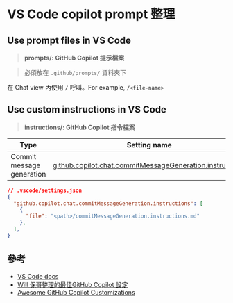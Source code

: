 # VS Code copilot prompt 整理

## Use prompt files in VS Code
> **prompts/: GitHub Copilot 提示檔案**

> 必須放在 `.github/prompts/` 資料夾下

在 Chat view 內使用 `/` 呼叫。For example, `/<file-name>`

## Use custom instructions in VS Code
> **instructions/: GitHub Copilot 指令檔案**

| Type | Setting name |
| --- | --- |
| Commit message generation | [github.copilot.chat.commitMessageGeneration.instructions](vscode://settings/github.copilot.chat.commitMessageGeneration.instructions) |

```json
// .vscode/settings.json
{
  "github.copilot.chat.commitMessageGeneration.instructions": [
    {
      "file": "<path>/commitMessageGeneration.instructions.md"
    },
  ],
}
```

## 參考

- [VS Code docs](https://code.visualstudio.com/docs/copilot/customization/overview?originUrl=%2Fdocs%2Fcopilot%2Fcustomization%2Fprompt-files)
- [Will 保哥整理的最佳GitHub Copilot 設定](https://github.com/doggy8088/github-copilot-configs)
- [Awesome GitHub Copilot Customizations](https://github.com/github/awesome-copilot)